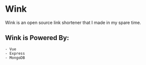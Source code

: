 # Wink

Wink is an open source link shortener that I made in my spare time.

## Wink is Powered By:

    - Vue
    - Express
    - MongoDB
